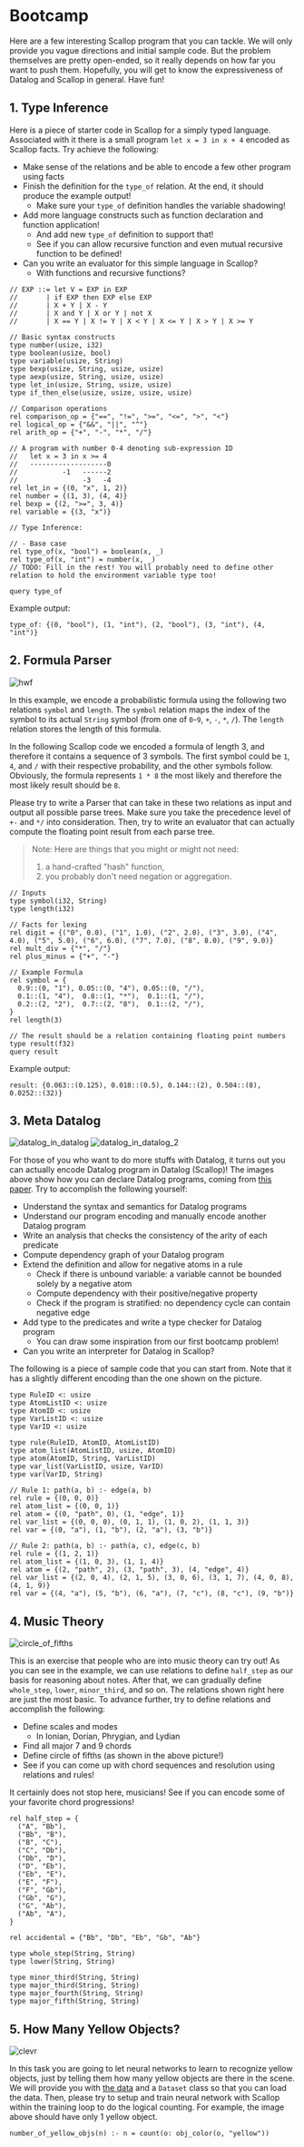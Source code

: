 # Bootcamp

Here are a few interesting Scallop program that you can tackle.
We will only provide you vague directions and initial sample code.
But the problem themselves are pretty open-ended, so it really depends on how far you want to push them.
Hopefully, you will get to know the expressiveness of Datalog and Scallop in general.
Have fun!

## 1. Type Inference

Here is a piece of starter code in Scallop for a simply typed language.
Associated with it there is a small program `let x = 3 in x + 4` encoded as Scallop facts.
Try achieve the following:

- Make sense of the relations and be able to encode a few other program using facts
- Finish the definition for the `type_of` relation. At the end, it should produce the example output!
  - Make sure your `type_of` definition handles the variable shadowing!
- Add more language constructs such as function declaration and function application!
  - And add new `type_of` definition to support that!
  - See if you can allow recursive function and even mutual recursive function to be defined!
- Can you write an evaluator for this simple language in Scallop?
  - With functions and recursive functions?

``` scl
// EXP ::= let V = EXP in EXP
//       | if EXP then EXP else EXP
//       | X + Y | X - Y
//       | X and Y | X or Y | not X
//       | X == Y | X != Y | X < Y | X <= Y | X > Y | X >= Y

// Basic syntax constructs
type number(usize, i32)
type boolean(usize, bool)
type variable(usize, String)
type bexp(usize, String, usize, usize)
type aexp(usize, String, usize, usize)
type let_in(usize, String, usize, usize)
type if_then_else(usize, usize, usize, usize)

// Comparison operations
rel comparison_op = {"==", "!=", ">=", "<=", ">", "<"}
rel logical_op = {"&&", "||", "^"}
rel arith_op = {"+", "-", "*", "/"}

// A program with number 0-4 denoting sub-expression ID
//   let x = 3 in x >= 4
//   -------------------0
//           -1   ------2
//                -3   -4
rel let_in = {(0, "x", 1, 2)}
rel number = {(1, 3), (4, 4)}
rel bexp = {(2, ">=", 3, 4)}
rel variable = {(3, "x")}

// Type Inference:

// - Base case
rel type_of(x, "bool") = boolean(x, _)
rel type_of(x, "int") = number(x, _)
// TODO: Fill in the rest! You will probably need to define other relation to hold the environment variable type too!

query type_of
```

Example output:

```
type_of: {(0, "bool"), (1, "int"), (2, "bool"), (3, "int"), (4, "int")}
```

## 2. Formula Parser

![hwf](/img/hwf/banner.png)

In this example, we encode a probabilistic formula using the following two relations `symbol` and `length`.
The `symbol` relation maps the index of the symbol to its actual `String` symbol (from one of `0`-`9`, `+`, `-`, `*`, `/`).
The `length` relation stores the length of this formula.

In the following Scallop code we encoded a formula of length 3, and therefore it contains a sequence of 3 symbols.
The first symbol could be `1`, `4`, and `/` with their respective probability, and the other symbols follow.
Obviously, the formula represents `1 * 8` the most likely and therefore the most likely result should be `8`.

Please try to write a Parser that can take in these two relations as input and output all possible parse trees.
Make sure you take the precedence level of `+-` and `*/` into consideration.
Then, try to write an evaluator that can actually compute the floating point result from each parse tree.

> Note:
> Here are things that you might or might not need:
> 1) a hand-crafted "hash" function,
> 2) you probably don't need negation or aggregation.

``` scl
// Inputs
type symbol(i32, String)
type length(i32)

// Facts for lexing
rel digit = {("0", 0.0), ("1", 1.0), ("2", 2.0), ("3", 3.0), ("4", 4.0), ("5", 5.0), ("6", 6.0), ("7", 7.0), ("8", 8.0), ("9", 9.0)}
rel mult_div = {"*", "/"}
rel plus_minus = {"+", "-"}

// Example Formula
rel symbol = {
  0.9::(0, "1"), 0.05::(0, "4"), 0.05::(0, "/"),
  0.1::(1, "4"),  0.8::(1, "*"),  0.1::(1, "/"),
  0.2::(2, "2"),  0.7::(2, "8"),  0.1::(2, "/"),
}
rel length(3)

// The result should be a relation containing floating point numbers
type result(f32)
query result
```

Example output:

```
result: {0.063::(0.125), 0.018::(0.5), 0.144::(2), 0.504::(8), 0.0252::(32)}
```

## 3. Meta Datalog

![datalog_in_datalog](/img/summer_school/datalog_in_datalog.png)
![datalog_in_datalog_2](/img/summer_school/datalog_in_datalog_2.png)

For those of you who want to do more stuffs with Datalog,
it turns out you can actually encode Datalog program in Datalog (Scallop)!
The images above show how you can declare Datalog programs, coming from [this paper](https://creichen.net/papers/metadl.pdf).
Try to accomplish the following yourself:

- Understand the syntax and semantics for Datalog programs
- Understand our program encoding and manually encode another Datalog program
- Write an analysis that checks the consistency of the arity of each predicate
- Compute dependency graph of your Datalog program
- Extend the definition and allow for negative atoms in a rule
  - Check if there is unbound variable: a variable cannot be bounded solely by a negative atom
  - Compute dependency with their positive/negative property
  - Check if the program is stratified: no dependency cycle can contain negative edge
- Add type to the predicates and write a type checker for Datalog program
  - You can draw some inspiration from our first bootcamp problem!
- Can you write an interpreter for Datalog in Scallop?

The following is a piece of sample code that you can start from.
Note that it has a slightly different encoding than the one shown on the picture.

``` scl
type RuleID <: usize
type AtomListID <: usize
type AtomID <: usize
type VarListID <: usize
type VarID <: usize

type rule(RuleID, AtomID, AtomListID)
type atom_list(AtomListID, usize, AtomID)
type atom(AtomID, String, VarListID)
type var_list(VarListID, usize, VarID)
type var(VarID, String)

// Rule 1: path(a, b) :- edge(a, b)
rel rule = {(0, 0, 0)}
rel atom_list = {(0, 0, 1)}
rel atom = {(0, "path", 0), (1, "edge", 1)}
rel var_list = {(0, 0, 0), (0, 1, 1), (1, 0, 2), (1, 1, 3)}
rel var = {(0, "a"), (1, "b"), (2, "a"), (3, "b")}

// Rule 2: path(a, b) :- path(a, c), edge(c, b)
rel rule = {(1, 2, 1)}
rel atom_list = {(1, 0, 3), (1, 1, 4)}
rel atom = {(2, "path", 2), (3, "path", 3), (4, "edge", 4)}
rel var_list = {(2, 0, 4), (2, 1, 5), (3, 0, 6), (3, 1, 7), (4, 0, 8), (4, 1, 9)}
rel var = {(4, "a"), (5, "b"), (6, "a"), (7, "c"), (8, "c"), (9, "b")}
```

## 4. Music Theory

![circle_of_fifths](/img/summer_school/circle_of_fifth.svg)

This is an exercise that people who are into music theory can try out!
As you can see in the example, we can use relations to define `half_step` as our basis for reasoning about notes.
After that, we can gradually define `whole_step`, `lower`, `minor_third`, and so on.
The relations shown right here are just the most basic.
To advance further, try to define relations and accomplish the following:

- Define scales and modes
  - In Ionian, Dorian, Phrygian, and Lydian
- Find all major 7 and 9 chords
- Define circle of fifths (as shown in the above picture!)
- See if you can come up with chord sequences and resolution using relations and rules!

It certainly does not stop here, musicians!
See if you can encode some of your favorite chord progressions!

``` scl
rel half_step = {
  ("A", "Bb"),
  ("Bb", "B"),
  ("B", "C"),
  ("C", "Db"),
  ("Db", "D"),
  ("D", "Eb"),
  ("Eb", "E"),
  ("E", "F"),
  ("F", "Gb"),
  ("Gb", "G"),
  ("G", "Ab"),
  ("Ab", "A"),
}

rel accidental = {"Bb", "Db", "Eb", "Gb", "Ab"}

type whole_step(String, String)
type lower(String, String)

type minor_third(String, String)
type major_third(String, String)
type major_fourth(String, String)
type major_fifth(String, String)
```

## 5. How Many Yellow Objects?

![clevr](/img/clevr/CLEVR_train_000013.png)

In this task you are going to let neural networks to learn to recognize yellow objects,
just by telling them how many yellow objects are there in the scene.
We will provide you with [the data](#) and a `Dataset` class so that you can load the data.
Then, please try to setup and train neural network with Scallop within the training loop
to do the logical counting.
For example, the image above should have only 1 yellow object.

``` scl
number_of_yellow_objs(n) :- n = count(o: obj_color(o, "yellow"))
```
